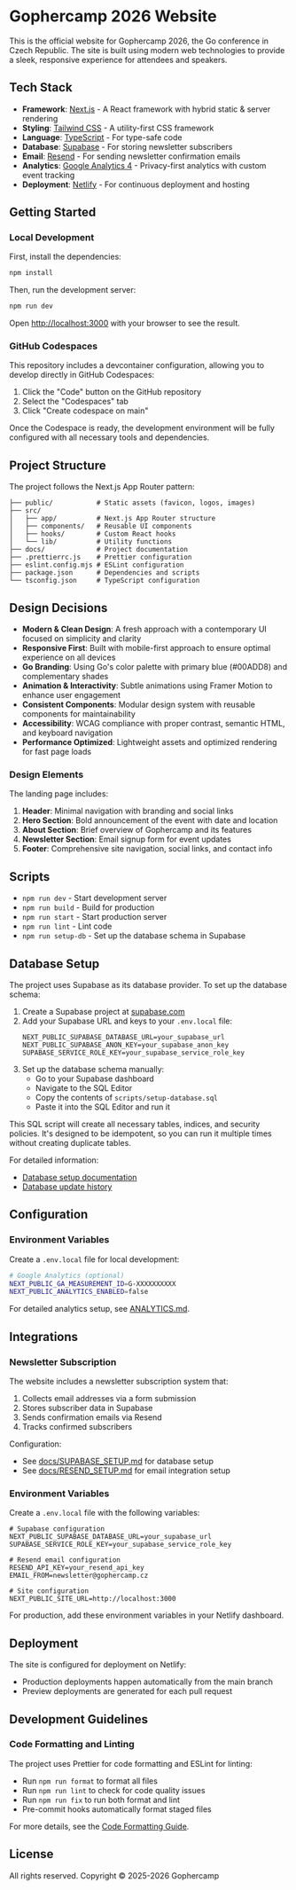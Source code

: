 # Gophercamp 2026 Website

This is the official website for Gophercamp 2026, the Go conference in Czech Republic. The site is built using modern web technologies to provide a sleek, responsive experience for attendees and speakers.

## Tech Stack

- **Framework**: [Next.js](https://nextjs.org/) - A React framework with hybrid static & server rendering
- **Styling**: [Tailwind CSS](https://tailwindcss.com/) - A utility-first CSS framework
- **Language**: [TypeScript](https://www.typescriptlang.org/) - For type-safe code
- **Database**: [Supabase](https://supabase.com/) - For storing newsletter subscribers
- **Email**: [Resend](https://resend.com/) - For sending newsletter confirmation emails
- **Analytics**: [Google Analytics 4](https://analytics.google.com/) - Privacy-first analytics with custom event tracking
- **Deployment**: [Netlify](https://netlify.com/) - For continuous deployment and hosting

## Getting Started

### Local Development

First, install the dependencies:

```bash
npm install
```

Then, run the development server:

```bash
npm run dev
```

Open [http://localhost:3000](http://localhost:3000) with your browser to see the result.

### GitHub Codespaces

This repository includes a devcontainer configuration, allowing you to develop directly in GitHub Codespaces:

1. Click the "Code" button on the GitHub repository
2. Select the "Codespaces" tab
3. Click "Create codespace on main"

Once the Codespace is ready, the development environment will be fully configured with all necessary tools and dependencies.

## Project Structure

The project follows the Next.js App Router pattern:

```
├── public/           # Static assets (favicon, logos, images)
├── src/
│   ├── app/          # Next.js App Router structure
│   ├── components/   # Reusable UI components
│   ├── hooks/        # Custom React hooks
│   └── lib/          # Utility functions
├── docs/             # Project documentation
├── .prettierrc.js    # Prettier configuration
├── eslint.config.mjs # ESLint configuration
├── package.json      # Dependencies and scripts
└── tsconfig.json     # TypeScript configuration
```

## Design Decisions

- **Modern & Clean Design**: A fresh approach with a contemporary UI focused on simplicity and clarity
- **Responsive First**: Built with mobile-first approach to ensure optimal experience on all devices
- **Go Branding**: Using Go's color palette with primary blue (#00ADD8) and complementary shades
- **Animation & Interactivity**: Subtle animations using Framer Motion to enhance user engagement
- **Consistent Components**: Modular design system with reusable components for maintainability
- **Accessibility**: WCAG compliance with proper contrast, semantic HTML, and keyboard navigation
- **Performance Optimized**: Lightweight assets and optimized rendering for fast page loads

### Design Elements

The landing page includes:

1. **Header**: Minimal navigation with branding and social links
2. **Hero Section**: Bold announcement of the event with date and location
3. **About Section**: Brief overview of Gophercamp and its features
4. **Newsletter Section**: Email signup form for event updates
5. **Footer**: Comprehensive site navigation, social links, and contact info

## Scripts

- `npm run dev` - Start development server
- `npm run build` - Build for production
- `npm run start` - Start production server
- `npm run lint` - Lint code
- `npm run setup-db` - Set up the database schema in Supabase

## Database Setup

The project uses Supabase as its database provider. To set up the database schema:

1. Create a Supabase project at [supabase.com](https://supabase.com)
2. Add your Supabase URL and keys to your `.env.local` file:
   ```
   NEXT_PUBLIC_SUPABASE_DATABASE_URL=your_supabase_url
   NEXT_PUBLIC_SUPABASE_ANON_KEY=your_supabase_anon_key
   SUPABASE_SERVICE_ROLE_KEY=your_supabase_service_role_key
   ```
3. Set up the database schema manually:
   - Go to your Supabase dashboard
   - Navigate to the SQL Editor
   - Copy the contents of `scripts/setup-database.sql`
   - Paste it into the SQL Editor and run it

This SQL script will create all necessary tables, indices, and security policies. It's designed to be idempotent, so you can run it multiple times without creating duplicate tables.

For detailed information:

- [Database setup documentation](./scripts/README.md)
- [Database update history](./docs/DATABASE_UPDATES.md)

## Configuration

### Environment Variables

Create a `.env.local` file for local development:

```bash
# Google Analytics (optional)
NEXT_PUBLIC_GA_MEASUREMENT_ID=G-XXXXXXXXXX
NEXT_PUBLIC_ANALYTICS_ENABLED=false
```

For detailed analytics setup, see [ANALYTICS.md](./ANALYTICS.md).

## Integrations

### Newsletter Subscription

The website includes a newsletter subscription system that:

1. Collects email addresses via a form submission
2. Stores subscriber data in Supabase
3. Sends confirmation emails via Resend
4. Tracks confirmed subscribers

Configuration:

- See [docs/SUPABASE_SETUP.md](docs/SUPABASE_SETUP.md) for database setup
- See [docs/RESEND_SETUP.md](docs/RESEND_SETUP.md) for email integration setup

### Environment Variables

Create a `.env.local` file with the following variables:

```
# Supabase configuration
NEXT_PUBLIC_SUPABASE_DATABASE_URL=your_supabase_url
SUPABASE_SERVICE_ROLE_KEY=your_supabase_service_role_key

# Resend email configuration
RESEND_API_KEY=your_resend_api_key
EMAIL_FROM=newsletter@gophercamp.cz

# Site configuration
NEXT_PUBLIC_SITE_URL=http://localhost:3000
```

For production, add these environment variables in your Netlify dashboard.

## Deployment

The site is configured for deployment on Netlify:

- Production deployments happen automatically from the main branch
- Preview deployments are generated for each pull request

## Development Guidelines

### Code Formatting and Linting

The project uses Prettier for code formatting and ESLint for linting:

- Run `npm run format` to format all files
- Run `npm run lint` to check for code quality issues
- Run `npm run fix` to run both format and lint
- Pre-commit hooks automatically format staged files

For more details, see the [Code Formatting Guide](docs/CODE_FORMATTING.md).

## License

All rights reserved. Copyright © 2025-2026 Gophercamp
